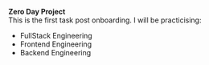 **Zero Day Project**  
This is the first task post onboarding. I will be practicising:
* FullStack Engineering
* Frontend Engineering
* Backend Engineering
